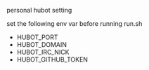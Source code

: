 personal hubot setting

set the following env var before running run.sh
* HUBOT_PORT
* HUBOT_DOMAIN
* HUBOT_IRC_NICK
* HUBOT_GITHUB_TOKEN
